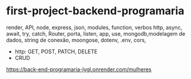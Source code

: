 # first-project-backend-programaria
render, API, node, express, json, modules, function, verbos http, async, await, try, catch, Router, porta, listen, app, use, mongodb,modelagem de dados,  string de conexão, moongose,   dotenv, .env, cors,
 - http:  GET, POST, PATCH, DELETE
 - CRUD


https://back-end-programaria-lygl.onrender.com/mulheres
